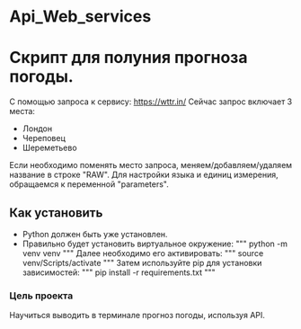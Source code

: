 # Api_Web_services
# Скрипт для полуния прогноза погоды.
С помощью запроса к сервису: https://wttr.in/ 
Сейчас запрос включает 3 места:
* Лондон
* Череповец
* Шереметьево

Если необходимо поменять место запроса, меняем/добавляем/удаляем название в строке "RAW". Для настройки языка и единиц измерения, обращаемся к переменной "parameters".

## Как установить
* Python должен быть уже установлен. 
* Правильно будет установить виртуальное окружение:
""" python -m venv venv """
Далее необходимо его активировать:
""" source venv/Scripts/activate """
Затем используйте pip для установки зависимостей:
""" pip install -r requirements.txt """

### Цель проекта
Научиться выводить в терминале прогноз погоды, используя API.
